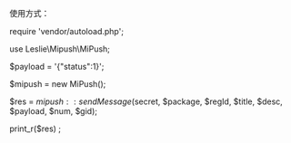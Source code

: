 使用方式：

require 'vendor/autoload.php';

use Leslie\Mipush\MiPush;

$payload = '{"status":1}';

$mipush = new MiPush();

$res = $mipush::sendMessage($secret, $package, $regId, $title, $desc, $payload, $num, $gid);

print_r($res) ;